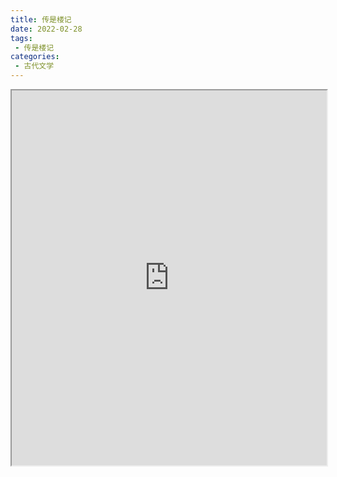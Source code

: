 ```yaml
---
title: 传是楼记
date: 2022-02-28
tags:
 - 传是楼记
categories:
 - 古代文学
---
```




<iframe src="http://localhost:8080/pdf/web/viewer.html?file=https://vkceyugu.cdn.bspapp.com/VKCEYUGU-e9075d72-0451-48df-afe1-d46932ae4554/80da901c-849e-4589-a76f-742a2b4fa463.pdf" width="100%" height="600px"></iframe>
